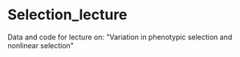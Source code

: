 # Selection_lecture
Data and code for lecture on: "Variation in phenotypic selection and nonlinear selection" 

